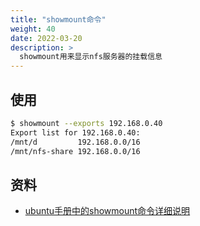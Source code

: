 ```yaml
---
title: "showmount命令"
weight: 40
date: 2022-03-20
description: >
  showmount用来显示nfs服务器的挂载信息
---
```


## 使用

```bash
$ showmount --exports 192.168.0.40 
Export list for 192.168.0.40:
/mnt/d         192.168.0.0/16
/mnt/nfs-share 192.168.0.0/16
```



## 资料

- [ubuntu手册中的showmount命令详细说明](http://manpages.ubuntu.com/manpages/focal/man8/showmount.8.html)
